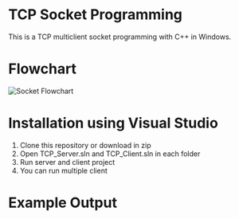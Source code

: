 # TCP Socket Programming
This is a TCP multiclient socket programming with C++ in Windows. </br>

# Flowchart
![Socket Flowchart](https://user-images.githubusercontent.com/55457999/124442039-84f6ab80-dda6-11eb-8a1c-cfcae9b7652d.png)

# Installation using Visual Studio
1. Clone this repository or download in zip </br>
2. Open TCP_Server.sln and TCP_Client.sln in each folder </br>
3. Run server and client project </br>
4. You can run multiple client </br>

# Example Output 
